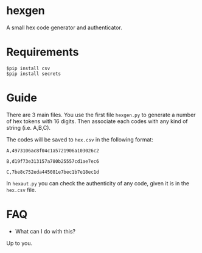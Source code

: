 # hexgen
A small hex code generator and authenticator.

# Requirements

```
$pip install csv 
$pip install secrets
```

# Guide

There are 3 main files. You use the first file `hexgen.py` to generate a number of hex tokens with 16 digits. Then associate each codes with any kind of string (i.e. A,B,C). 

The codes will be saved to `hex.csv` in the following format: 

```
A,4973106ac8f04c1a5721906a103026c2

B,d19f73e313157a780b25557cd1ae7ec6

C,7be8c752eda445081e7bec1b7e18ec1d
```

In `hexaut.py` you can check the authenticity of any code, given it is in the `hex.csv` file. 

# FAQ

* What can I do with this? 

Up to you. 
